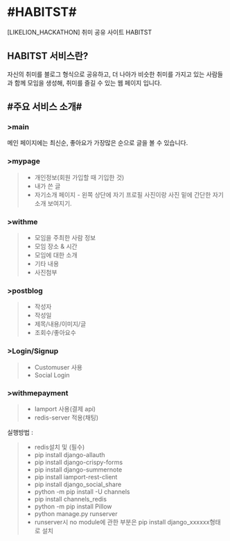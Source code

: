 #HABITST#
==========
[LIKELION_HACKATHON] 취미 공유 사이트 HABITST

HABITST 서비스란?
----------
자신의 취미를 블로그 형식으로 공유하고, 더 나아가 비슷한 취미를 가지고 있는 사람들과 함께 모임을 생성해, 취미를 즐길 수 있는 웹 페이지 입니다.

## #주요 서비스 소개#

### >main
메인 페이지에는 최신순, 좋아요가 가장많은 순으로 글을 볼 수 있습니다.

### >mypage
>- 개인정보(회원 가입할 때 기입한 것)
>- 내가 쓴 글
>- 자기소개 페이지 - 왼쪽 상단에 자기 프로필 사진이랑 사진 밑에 간단한 자기소개 보여지기.

### >withme 
>- 모임을 주최한 사람 정보
>- 모임 장소 & 시간
>- 모임에 대한 소개
>- 기타 내용
>- 사진첨부

### >postblog
>- 작성자
>- 작성일
>- 제목/내용/이미지/글
>- 조회수/좋아요수

### >Login/Signup
>- Customuser 사용
>- Social Login 

### >withmepayment
>- Iamport 사용(결제 api)
>- redis-server 적용(채팅)

실행방법 : 
>-  redis설치 및  (필수)
>- pip install django-allauth
>- pip install django-crispy-forms
>- pip install django-summernote
>- pip install iamport-rest-client
>- pip install django_social_share
>- python -m pip install -U channels
>- pip install channels_redis
>- python -m pip install Pillow
>- python manage.py runserver
>- runserver시 no module에 관한 부분은 pip install django_xxxxxx형태로 설치
